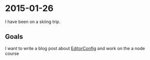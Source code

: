 2015-01-26
==========

I have been on a skiing trip.

Goals
-----

I want to write a blog post about [EditorConfig][editorconfig] and work on the a node course

[editorconfig]: http://editorconfig.org/
